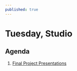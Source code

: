```yaml
---
published: true
---
```

# Tuesday, Studio

## Agenda
1. [Final Project Presentations](https://docs.google.com/document/d/1TK5Zl_JNUTyqtywmyPBU79xC6FC_tuHIo0U6Vl_5wlQ/edit?usp=sharing)
